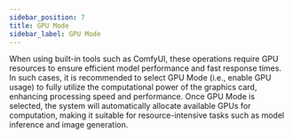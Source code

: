 ```yaml
---
sidebar_position: 7
title: GPU Mode
sidebar_label: GPU Mode
---
```


When using built-in tools such as ComfyUI, these operations require GPU resources to ensure efficient model performance and fast response times. In such cases, it is recommended to select GPU Mode (i.e., enable GPU usage) to fully utilize the computational power of the graphics card, enhancing processing speed and performance. Once GPU Mode is selected, the system will automatically allocate available GPUs for computation, making it suitable for resource-intensive tasks such as model inference and image generation.

